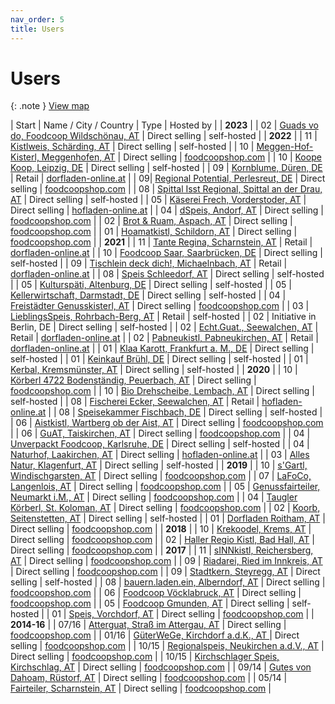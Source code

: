 ```yaml
---
nav_order: 5
title: Users
---
```


# Users

{: .note }
[View map](https://umap.openstreetmap.fr/de/map/verbreitung-foodcoopshop_211165)

| Start | Name / City / Country | Type | Hosted by |
| **2023** |
| 02 | [Guads vo do, Foodcoop Wildschönau, AT](https://www.guadsvodo.tirol) | Direct selling | self-hosted |
| **2022** |
| 11 | [Kistlweis, Schärding, AT](https://shop.kistlweis.at/) | Direct selling | self-hosted |
| 10 | [Meggen-Hof-Kisterl, Meggenhofen, AT](https://www.meggen-hof-kisterl.at/) | Direct selling | [foodcoopshop.com](https://www.foodcoopshop.com) |
| 10 | [Koope Koop, Leipzig, DE](https://shop.koope.de/) | Direct selling | self-hosted |
| 09 | [Kornblume, Düren, DE](https://www.foodcoop-kornblume.de/) | Retail | [dorfladen-online.at](https://dorfladen-online.at) |
| 09| [Regional Potential, Perlesreut, DE](https://genuss.regional-potential.at/) | Direct selling | [foodcoopshop.com](https://www.foodcoopshop.com) |
| 08 | [Spittal Isst Regional, Spittal an der Drau, AT](https://shop.spittalisstregional.at) | Direct selling | self-hosted |
| 05 | [Käserei Frech, Vorderstoder, AT](https://www.freches-schaf.at) | Direct selling | [hofladen-online.at](https://www.hofladen-online.at) |
| 04 | [dSpeis, Andorf, AT](https://foodcoop.dspeis-andorf.at/) | Direct selling | [foodcoopshop.com](https://www.foodcoopshop.com) |
| 02 | [Brot & Ruam, Aspach, AT](https://shop.brotundruam.at) | Direct selling | [foodcoopshop.com](https://www.foodcoopshop.com) |
| 01 | [Hoamatkistl, Schildorn, AT](https://www.hoamatkistl.at) | Direct selling | [foodcoopshop.com](https://www.foodcoopshop.com) |
| **2021** |
| 11 | [Tante Regina, Scharnstein, AT](https://www.tante-regina.at) | Retail | [dorfladen-online.at](https://dorfladen-online.at) |
| 10 | [Foodcoop Saar, Saarbrücken, DE](https://shop.foodcoop-saar.de) | Direct selling | self-hosted |
| 09 | [Tischlein deck dich!, Michaelnbach, AT](https://tischleindeckdich.jetzt) | Retail | [dorfladen-online.at](https://dorfladen-online.at) |
| 08 | [Speis Schleedorf, AT](https://speis.schleedorf.at) | Direct selling | self-hosted |
| 05 | [Kulturspäti, Altenburg, DE](https://www.kulturspaeti.de) | Direct selling | self-hosted |
| 05 | [Kellerwirtschaft, Darmstadt, DE](https://shop.foodcoop-darmstadt.de) | Direct selling | self-hosted |
| 04 | [Freistädter Genusskisterl, AT](https://www.freistaedtergenusskisterl.at) | Direct selling | [foodcoopshop.com](https://www.foodcoopshop.com) |
| 03 | [LieblingsSpeis, Rohrbach-Berg, AT](https://shop.lieblingsspeis.at) | Retail | self-hosted |
| 02 | Initiative in Berlin, DE | Direct selling | self-hosted |
| 02 | [Echt.Guat., Seewalchen, AT](https://www.echt-guat.at) | Retail | [dorfladen-online.at](https://dorfladen-online.at) |
| 02 | [Pabneukistl, Pabneukirchen, AT](https://www.pabneukistl.at) | Retail | [dorfladen-online.at](https://dorfladen-online.at) |
| 01 | [Klaa Karott, Frankfurt a. M., DE](https://shop.klaakarott.de) | Direct selling | self-hosted |
| 01 | [Keinkauf Brühl, DE](https://shop.keinkauf-bruehl.de) | Direct selling | self-hosted |
| 01 | [Kerbal, Kremsmünster, AT](https://www.kerbal.at) | Direct selling | self-hosted |
| **2020** |
| 10 | [Körberl 4722 Bodenständig, Peuerbach, AT](https://koerberl.4722boden-staendig.at) | Direct selling | [foodcoopshop.com](https://www.foodcoopshop.com) |
| 10 | [Bio Drehscheibe, Lembach, AT](https://www.bio-drehscheibe.at) | Direct selling | self-hosted |
| 08 | [Fischerei Ecker, Seewalchen, AT](https://shop.fischerei-ecker.at) | Retail | [hofladen-online.at](https://www.hofladen-online.at) |
| 08 | [Speisekammer Fischbach, DE](https://foodcoop.kultinativ.org) | Direct selling | self-hosted |
| 06 | [Aistkistl, Wartberg ob der Aist, AT](https://www.aistkistl.at) | Direct selling | [foodcoopshop.com](https://www.foodcoopshop.com) |
| 06 | [GuAT, Taiskirchen, AT](https://www.guat-taiskirchen.at) | Direct selling | [foodcoopshop.com](https://www.foodcoopshop.com) |
| 04 | [Unverpackt Foodcoop, Karlsruhe, DE](https://shop.unverpackt-foodcoop.de) | Direct selling | self-hosted |
| 04 | [Naturhof, Laakirchen, AT](https://shop.naturhof.at) | Direct selling | [hofladen-online.at](https://www.hofladen-online.at) |
| 03 | [Alles Natur, Klagenfurt, AT](https://order.alles-natur.at) | Direct selling | self-hosted |
| **2019** |
| 10 | [s'Gartl, Windischgarsten, AT](https://www.s-gartl.at) | Direct selling | [foodcoopshop.com](https://www.foodcoopshop.com) |
| 07 | [LaFoCo, Langenlois, AT](https://www.lafoco.at) | Direct selling | [foodcoopshop.com](https://www.foodcoopshop.com) |
| 05 | [Genussfairteiler, Neumarkt i.M., AT](https://www.genussfairteiler.at) | Direct selling | [foodcoopshop.com](https://www.foodcoopshop.com) |
| 04 | [Taugler Körberl, St. Koloman, AT](https://körberl.taugl.online) | Direct selling | [foodcoopshop.com](https://www.foodcoopshop.com) |
| 02 | [Koorb, Seitenstetten, AT](https://koorb.at) | Direct selling | self-hosted |
| 01 | [Dorfladen Roitham, AT](https://www.dorfladenroitham.at) | Direct selling | [foodcoopshop.com](https://www.foodcoopshop.com) |
| **2018** |
| 10 | [Krekoodel, Krems, AT](https://www.krekoodel.at) | Direct selling | [foodcoopshop.com](https://www.foodcoopshop.com) |
| 02 | [Haller Regio Kistl, Bad Hall, AT](https://www.haller-regio-kistl.at) | Direct selling | [foodcoopshop.com](https://www.foodcoopshop.com) |
| **2017** |
| 11 | [sINNkistl, Reichersberg, AT](https://www.sinnkistl.at) | Direct selling | [foodcoopshop.com](https://www.foodcoopshop.com) |
| 09 | [Riadarei, Ried im Innkreis, AT](https://www.riadarei.at) | Direct selling | [foodcoopshop.com](https://www.foodcoopshop.com) |
| 09 | [Stadtkern, Steyregg, AT](http://www.stadtkern.at) | Direct selling | self-hosted |
| 08 | [bauern.laden.ein, Alberndorf, AT](https://www.bauernladenein.at) | Direct selling | [foodcoopshop.com](https://www.foodcoopshop.com)  |
| 06 | [Foodcoop Vöcklabruck, AT](https://vb.[foodcoopshop.com](https://www.foodcoopshop.com)) | Direct selling | [foodcoopshop.com](https://www.foodcoopshop.com) |
| 05 | [Foodcoop Gmunden, AT](http://www.foodcoop-gmunden.at) | Direct selling | self-hosted  |
| 01 | [Speis, Vorchdorf, AT](https://www.speisvorchdorf.at) | Direct selling | [foodcoopshop.com](https://www.foodcoopshop.com) |
| **2014-16**  |
| 07/16 | [Atterguat, Straß im Attergau, AT](https://www.atterguat.at) | Direct selling | [foodcoopshop.com](https://www.foodcoopshop.com) |
| 01/16 | [GüterWeGe, Kirchdorf a.d.K., AT ](https://www.gueterwege.at) | Direct selling | [foodcoopshop.com](https://www.foodcoopshop.com) |
| 10/15 | [Regionalspeis, Neukirchen a.d.V., AT](https://www.regionalspeis.at) | Direct selling | [foodcoopshop.com](https://www.foodcoopshop.com) |
| 10/15 | [Kirchschlager Speis, Kirchschlag, AT](https://www.kirchschlagerspeis.net) | Direct selling | [foodcoopshop.com](https://www.foodcoopshop.com) |
| 09/14 | [Gutes von Dahoam, Rüstorf, AT](https://www.gutesvondahoam.at) | Direct selling | [foodcoopshop.com](https://www.foodcoopshop.com) |
| 05/14 | [Fairteiler, Scharnstein, AT](https://www.fairteiler-scharnstein.at) | Direct selling | [foodcoopshop.com](https://www.foodcoopshop.com) |
